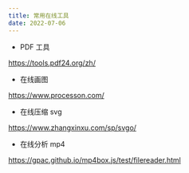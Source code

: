 ```yaml
---
title: 常用在线工具
date: 2022-07-06
---
```


- PDF 工具

<https://tools.pdf24.org/zh/>

- 在线画图

<https://www.processon.com/>

- 在线压缩 svg

<https://www.zhangxinxu.com/sp/svgo/>

- 在线分析 mp4

<https://gpac.github.io/mp4box.js/test/filereader.html>

